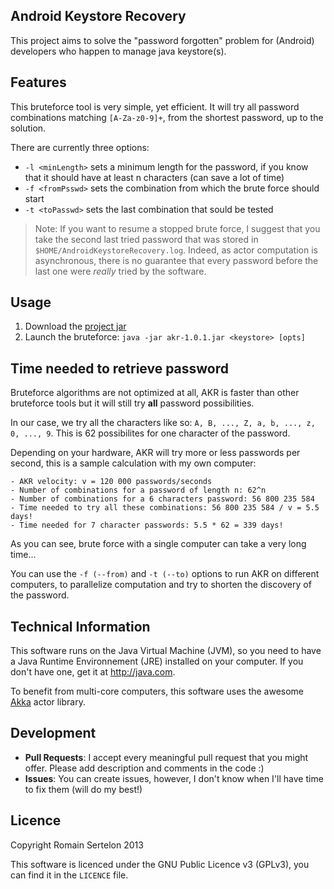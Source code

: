 ## Android Keystore Recovery

This project aims to solve the "password forgotten" problem for (Android) developers who happen to manage java keystore(s).

## Features

This bruteforce tool is very simple, yet efficient. It will try all password combinations matching `[A-Za-z0-9]+`, from the shortest password, up to the solution.

There are currently three options:

* `-l <minLength>` sets a minimum length for the password, if you know that it should have at least n characters (can save a lot of time)
* `-f <fromPsswd>` sets the combination from which the brute force should start
* `-t <toPasswd>` sets the last combination that sould be tested

> Note: If you want to resume a stopped brute force, I suggest that you take the second last tried password that was stored in `$HOME/AndroidKeystoreRecovery.log`. Indeed, as actor computation is asynchronous, there is no guarantee that every password before the last one were _really_ tried by the software.

## Usage

1. Download the [project jar](http://download.bluepyth.fr/releases/)
2. Launch the bruteforce: `java -jar akr-1.0.1.jar <keystore> [opts]`

## Time needed to retrieve password

Bruteforce algorithms are not optimized at all, AKR is faster than other bruteforce tools but it will still try __all__ password possibilities.

In our case, we try all the characters like so: `A, B, ..., Z, a, b, ..., z, 0, ..., 9`. This is 62 possibilites for one character of the password.

Depending on your hardware, AKR will try more or less passwords per second, this is a sample calculation with my own computer:

```
- AKR velocity: v = 120 000 passwords/seconds
- Number of combinations for a password of length n: 62^n
- Number of combinations for a 6 characters password: 56 800 235 584
- Time needed to try all these combinations: 56 800 235 584 / v = 5.5 days!
- Time needed for 7 character passwords: 5.5 * 62 = 339 days!
```

As you can see, brute force with a single computer can take a very long time...

You can use the `-f (--from)` and `-t (--to)` options to run AKR on different computers, to parallelize computation and try to shorten the discovery of the password.

## Technical Information

This software runs on the Java Virtual Machine (JVM), so you need to have a Java Runtime Environnement (JRE) installed on your computer. If you don't have one, get it at http://java.com.

To benefit from multi-core computers, this software uses the awesome [Akka](http://akka.io) actor library.

## Development

* __Pull Requests__: I accept every meaningful pull request that you might offer. Please add description and comments in the code :)
* __Issues__: You can create issues, however, I don't know when I'll have time to fix them (will do my best!)

## Licence

Copyright Romain Sertelon 2013

This software is licenced under the GNU Public Licence v3 (GPLv3), you can find it in the `LICENCE` file.
